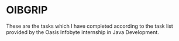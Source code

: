 # OIBGRIP
These are the tasks which I have completed according to the task list provided by the Oasis Infobyte internship in Java Development.
